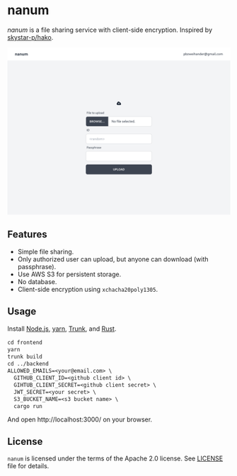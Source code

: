# nanum

_nanum_ is a file sharing service with client-side encryption.
Inspired by [skystar-p/hako](https://github.com/skystar-p/hako).

![preview](./res/preview.png)

## Features

- Simple file sharing.
- Only authorized user can upload, but anyone can download (with passphrase).
- Use AWS S3 for persistent storage.
- No database.
- Client-side encryption using `xchacha20poly1305`.

## Usage

Install [Node.js](https://nodejs.org/), [yarn](https://yarnpkg.com/), [Trunk](https://trunkrs.dev/), and [Rust](https://www.rust-lang.org/).

```
cd frontend
yarn
trunk build
cd ../backend
ALLOWED_EMAILS=<your@email.com> \
  GITHUB_CLIENT_ID=<github client id> \
  GIHTUB_CLIENT_SECRET=<github client secret> \
  JWT_SECRET=<your secret> \
  S3_BUCKET_NAME=<s3 bucket name> \
  cargo run
```

And open http://localhost:3000/ on your browser.

## License

`nanum` is licensed under the terms of the Apache 2.0 license.
See [LICENSE](./LICENSE) file for details.

